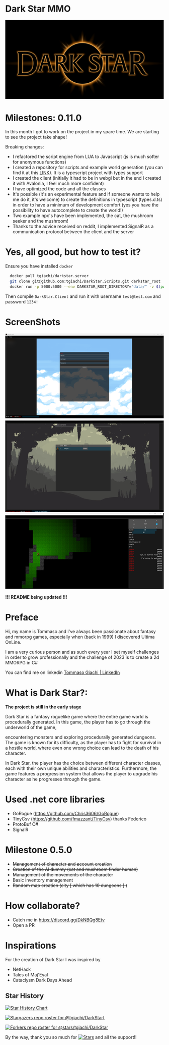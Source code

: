 # Dark Star MMO

![Dark Star Logo](/imgs/DarkStarLogoSmall.png)

# Milestones: 0.11.0
In this month I got to work on the project in my spare time. We are starting to see the project take shape!

Breaking changes:
- I refactored the script engine from LUA to Javascript (js is much softer for anonymous functions)
- I created a repository for scripts and example world generation (you can find it at this [LINK](https://github.com/tgiachi/DarkStar.Scripts)). It is a typescript project with types support
- I created the client (initially it had to be in webgl but in the end I created it with Avalonia, I feel much more confident)
- I have optimized the code and all the classes
- It's possible (it's an experimental feature and if someone wants to help me do it, it's welcome) to create the definitions in typescript (types.d.ts) in order to have a minimum of development comfort (yes you have the possibility to have autocomplete to create the world!)
- Two example npc's have been implemented, the cat, the mushroom seeker and the mushroom!
- Thanks to the advice received on reddit, I implemented SignalR as a communication protocol between the client and the server

# Yes, all good, but how to test it?
Ensure you have installed `docker`

```bash
  docker pull tgiachi/darkstar.server
  git clone git@github.com:tgiachi/DarkStar.Scripts.git darkstar_root
  docker run -p 5000:5000 --env DARKSTAR_ROOT_DIRECTORY="data/" -v $(pwd)darkstar_root/:/data tgiachi/darkstar.server
```
  Then compile `DarkStar.Client` and run it with username `test@test.com` and password `1234!`



# ScreenShots

![Screenshot 1](/imgs/screenshot_1.png)
![Screenshot 2](/imgs/screenshot_2.png)
![Screenshot 3](/imgs/screenshot_3.png)

 **!!! README being updated !!!**


# Preface

Hi, my name is Tommaso and I've always been passionate about fantasy and mmorpg games, especially when (back in 1999) I discovered Ultima OnLine.

I am a very curious person and as such every year I set myself challenges in order to grow professionally and the challenge of 2023 is to create a 2d MMORPG in C#

You can find me on linkedin [Tommaso Giachi | LinkedIn](https://www.linkedin.com/in/tgiachi/)



# What is Dark Star?:

**The project is still in the early stage**

Dark Star is a fantasy roguelike game where the entire game world is procedurally generated. In this game, the player has to go through the underworld of the game,

encountering monsters and exploring procedurally generated dungeons. The game is known for its difficulty, as the player has to fight for survival in a hostile world, where even one wrong choice can lead to the death of his character.

In Dark Star, the player has the choice between different character classes, each with their own unique abilities and characteristics. Furthermore, the game features a progression system that allows the player to upgrade his character as he progresses through the game.




# Used .net core libraries

- GoRogue (https://github.com/Chris3606/GoRogue)
- TinyCsv (https://github.com/fmazzant/TinyCsv) thanks Federico
- ProtoBuf C#
- SignalR




# Milestone 0.5.0

- ~~Management of character and account creation~~
- ~~Creation of the AI dummy (cat and mushroom finder human)~~
- ~~Management of the movements of the character~~
- Basic inventory management
- ~~Random map creation (city [ which has 10 dungeons ] )~~


# How collaborate?
- Catch me in https://discord.gg/DkNBQg8Etv
- Open a PR


# Inspirations

For the creation of Dark Star I was inspired by

- NetHack
- Tales of Maj'Eyal
- Cataclysm Dark Days Ahead

## Star History

[![Star History Chart](https://api.star-history.com/svg?repos=tgiachi/DarkStar&type=Date)](https://star-history.com/#tgiachi/DarkStar&Date)


[![Stargazers repo roster for @tgiachi/DarkStart](https://reporoster.com/stars/tgiachi/DarkStar)](https://github.com/stars/tgiachi/DarkStar/stargazers)

[![Forkers repo roster for @stars/tgiachi/DarkStar](https://reporoster.com/forks/tgiachi/DarkStar)](https://github.com/tgiachi/DarkStar/network/members)

By the way, thank you so much for [![Stars](https://img.shields.io/github/stars/tgiachi/DarkStar?style=social)](https://github.com/IntelligenzaArtificiale/Free-AUTOGPT-with-NO-API/stargazers) and all the support!!
